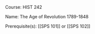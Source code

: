




Course: HIST 242

Name: The Age of Revolution 1789-1848

Prerequisite(s): [[SPS 101]] or [[SPS 102]]